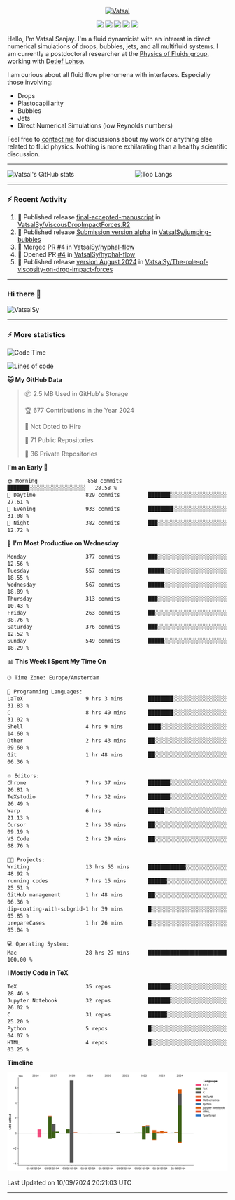 <center>

[<img alt="Vatsal" width="200px" src="https://www.dropbox.com/s/dxyybgtblo8er6h/Logo_Vatsal_Vector.png?raw=1">](https://www.vatsalsanjay.com)

[<img src="https://img.shields.io/badge/googlescholar-4285F4?&style=for-the-badge&logo=googlescholar&logoColor=white">](https://scholar.google.com/citations?hl=en&user=67aQviYAAAAJ)
[<img src="https://img.shields.io/static/v1.svg?&style=for-the-badge&logo=ResearchGate&label=&message=ResearchGate&logoColor=white&color=green">](https://www.researchgate.net/profile/Vatsal-Sanjay-2)
[<img src="https://img.shields.io/badge/twitter-1DA1F2?&style=for-the-badge&logo=twitter&logoColor=white">](https://twitter.com/VatsalSanjay)
[<img src="https://img.shields.io/badge/linkedin-0A66C2?&style=for-the-badge&logo=linkedin">](https://www.linkedin.com/in/vatsalsanjay/)
[<img src="https://img.shields.io/badge/orcid-A6CE39?&style=for-the-badge&logo=orcid&logoColor=white">](https://orcid.org/0000-0002-4293-6099)

</center>

Hello, I'm Vatsal Sanjay. I'm a fluid dynamicist with an interest in direct numerical simulations of drops, bubbles, jets, and all multifluid systems. I am currently a postdoctoral researcher at the [Physics of Fluids group](https://pof.tnw.utwente.nl), working with [Detlef Lohse](https://en.wikipedia.org/wiki/Detlef_Lohse). 

I am curious about all fluid flow phenomena with interfaces. Especially those involving:

- Drops
- Plastocapillarity
- Bubbles
- Jets
- Direct Numerical Simulations (low Reynolds numbers)

Feel free to [contact me](mailto:contact@vatsalsanjay.com) for discussions about my work or anything else related to fluid physics. Nothing is more exhilarating than a healthy scientific discussion.

<!-- ![Vatsal's GitHub stats](https://github-readme-stats-xi-wine-74.vercel.app/api?username=VatsalSy&show_icons=true&theme=vision-friendly-dark)

![Top Langs](https://github-readme-stats-xi-wine-74.vercel.app/api/top-langs/?username=VatsalSy&layout=compact&theme=vision-friendly-dark) -->

---
<div style="display: flex; justify-content: space-between;">
    <img src="https://github-readme-stats-xi-wine-74.vercel.app/api?username=VatsalSy&show_icons=true&theme=vision-friendly-dark" alt="Vatsal's GitHub stats" style="width: 55%;">
    <img src="https://github-readme-stats-xi-wine-74.vercel.app/api/top-langs/?username=VatsalSy&layout=compact&theme=vision-friendly-dark" alt="Top Langs" style="width: 42%;">
</div>

---

### :zap: Recent Activity

<!--START_SECTION:activity-->
1. 🚀 Published release [final-accepted-manuscript](https://github.com/VatsalSy/ViscousDropImpactForces.R2/releases/tag/vFinal) in [VatsalSy/ViscousDropImpactForces.R2](https://github.com/VatsalSy/ViscousDropImpactForces.R2)
2. 🚀 Published release [Submission version alpha](https://github.com/VatsalSy/jumping-bubbles/releases/tag/v0) in [VatsalSy/jumping-bubbles](https://github.com/VatsalSy/jumping-bubbles)
3. 🎉 Merged PR [#4](https://github.com/VatsalSy/hyphal-flow/pull/4) in [VatsalSy/hyphal-flow](https://github.com/VatsalSy/hyphal-flow)
4. 💪 Opened PR [#4](https://github.com/VatsalSy/hyphal-flow/pull/4) in [VatsalSy/hyphal-flow](https://github.com/VatsalSy/hyphal-flow)
5. 🚀 Published release [version August 2024](https://github.com/VatsalSy/The-role-of-viscosity-on-drop-impact-forces/releases/tag/v1.0) in [VatsalSy/The-role-of-viscosity-on-drop-impact-forces](https://github.com/VatsalSy/The-role-of-viscosity-on-drop-impact-forces)
<!--END_SECTION:activity-->
---

### Hi there 👋
<p align="left"> <img src="https://komarev.com/ghpvc/?username=VatsalSy&label=Profile%20views&color=orange&style=for-the-badge" alt="VatsalSy" /> </p>

---
### :zap: More statistics

<!--START_SECTION:waka-->
![Code Time](http://img.shields.io/badge/Code%20Time-312%20hrs%2046%20mins-blue)

![Lines of code](https://img.shields.io/badge/From%20Hello%20World%20I%27ve%20Written-21.1%20million%20lines%20of%20code-blue)

**🐱 My GitHub Data** 

> 📦 2.5 MB Used in GitHub's Storage 
 > 
> 🏆 677 Contributions in the Year 2024
 > 
> 🚫 Not Opted to Hire
 > 
> 📜 71 Public Repositories 
 > 
> 🔑 36 Private Repositories 
 > 
**I'm an Early 🐤** 

```text
🌞 Morning                858 commits         ███████░░░░░░░░░░░░░░░░░░   28.58 % 
🌆 Daytime                829 commits         ███████░░░░░░░░░░░░░░░░░░   27.61 % 
🌃 Evening                933 commits         ████████░░░░░░░░░░░░░░░░░   31.08 % 
🌙 Night                  382 commits         ███░░░░░░░░░░░░░░░░░░░░░░   12.72 % 
```
📅 **I'm Most Productive on Wednesday** 

```text
Monday                   377 commits         ███░░░░░░░░░░░░░░░░░░░░░░   12.56 % 
Tuesday                  557 commits         █████░░░░░░░░░░░░░░░░░░░░   18.55 % 
Wednesday                567 commits         █████░░░░░░░░░░░░░░░░░░░░   18.89 % 
Thursday                 313 commits         ███░░░░░░░░░░░░░░░░░░░░░░   10.43 % 
Friday                   263 commits         ██░░░░░░░░░░░░░░░░░░░░░░░   08.76 % 
Saturday                 376 commits         ███░░░░░░░░░░░░░░░░░░░░░░   12.52 % 
Sunday                   549 commits         █████░░░░░░░░░░░░░░░░░░░░   18.29 % 
```


📊 **This Week I Spent My Time On** 

```text
🕑︎ Time Zone: Europe/Amsterdam

💬 Programming Languages: 
LaTeX                    9 hrs 3 mins        ████████░░░░░░░░░░░░░░░░░   31.83 % 
C                        8 hrs 49 mins       ████████░░░░░░░░░░░░░░░░░   31.02 % 
Shell                    4 hrs 9 mins        ████░░░░░░░░░░░░░░░░░░░░░   14.60 % 
Other                    2 hrs 43 mins       ██░░░░░░░░░░░░░░░░░░░░░░░   09.60 % 
Git                      1 hr 48 mins        ██░░░░░░░░░░░░░░░░░░░░░░░   06.36 % 

🔥 Editors: 
Chrome                   7 hrs 37 mins       ███████░░░░░░░░░░░░░░░░░░   26.81 % 
TeXstudio                7 hrs 32 mins       ███████░░░░░░░░░░░░░░░░░░   26.49 % 
Warp                     6 hrs               █████░░░░░░░░░░░░░░░░░░░░   21.13 % 
Cursor                   2 hrs 36 mins       ██░░░░░░░░░░░░░░░░░░░░░░░   09.19 % 
VS Code                  2 hrs 29 mins       ██░░░░░░░░░░░░░░░░░░░░░░░   08.76 % 

🐱‍💻 Projects: 
Writing                  13 hrs 55 mins      ████████████░░░░░░░░░░░░░   48.92 % 
running codes            7 hrs 15 mins       ██████░░░░░░░░░░░░░░░░░░░   25.51 % 
GitHub management        1 hr 48 mins        ██░░░░░░░░░░░░░░░░░░░░░░░   06.36 % 
dip-coating-with-subgrid-1 hr 39 mins        █░░░░░░░░░░░░░░░░░░░░░░░░   05.85 % 
prepareCases             1 hr 26 mins        █░░░░░░░░░░░░░░░░░░░░░░░░   05.04 % 

💻 Operating System: 
Mac                      28 hrs 27 mins      █████████████████████████   100.00 % 
```

**I Mostly Code in TeX** 

```text
TeX                      35 repos            ███████░░░░░░░░░░░░░░░░░░   28.46 % 
Jupyter Notebook         32 repos            ███████░░░░░░░░░░░░░░░░░░   26.02 % 
C                        31 repos            ██████░░░░░░░░░░░░░░░░░░░   25.20 % 
Python                   5 repos             █░░░░░░░░░░░░░░░░░░░░░░░░   04.07 % 
HTML                     4 repos             █░░░░░░░░░░░░░░░░░░░░░░░░   03.25 % 
```



**Timeline**

![Lines of Code chart](https://raw.githubusercontent.com/VatsalSy/VatsalSy/main/assets/bar_graph.png)


 Last Updated on 10/09/2024 20:21:03 UTC
<!--END_SECTION:waka-->
---

